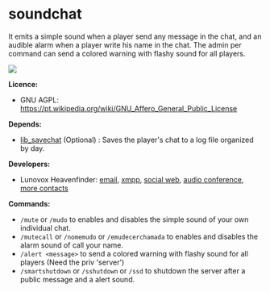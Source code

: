 # soundchat

It emits a simple sound when a player send any message in the chat, and an audible alarm when a player write his name in the chat. The admin per command can send a colored warning with flashy sound for all players.

![](https://raw.githubusercontent.com/Lunovox/soundchat/master/screenshot.png)

**Licence:**

* GNU AGPL: https://pt.wikipedia.org/wiki/GNU_Affero_General_Public_License

**Depends:**

* [lib_savechat] (Optional) : Saves the player's chat to a log file organized by day.

**Developers:**

* Lunovox Heavenfinder: [email](mailto:lunovox@disroot.org), [xmpp](xmpp:lunovox@disroot.org?join), [social web](http:mastodon.social/@lunovox), [audio conference](mumble:libreplanetbr.org), [more contacts](https:libreplanet.org/wiki/User:Lunovox)

**Commands:**

* ````/mute```` or ````/mudo```` to enables and disables the simple sound of your own individual chat.
* ````/mutecall```` or ````/nomemudo```` or ````/emudecerchamada```` to enables and disables the alarm sound of call your name.
* ````/alert <message>```` to send a colored warning with flashy sound for all players (Need the priv 'server')
* ````/smartshutdown```` or ````/sshutdown```` or ````/ssd```` to shutdown the server after a public message and a alert sound.


[lib_savechat]:https://github.com/Lunovox/lib_savechat

